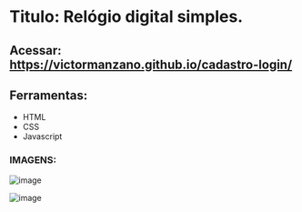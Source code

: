# Titulo: Relógio digital simples.

## Acessar: https://victormanzano.github.io/cadastro-login/

## Ferramentas:
- HTML
- CSS
- Javascript

### IMAGENS:

![image](https://github.com/VictorManzano/RelogioJS/assets/90942242/059254e5-2afe-44fd-88ea-a50ff3225731)

![image](https://github.com/VictorManzano/RelogioJS/assets/90942242/92afac70-30ca-4b42-b0b9-8bc983fa08f3)


